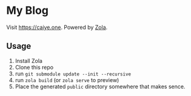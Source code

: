 # My Blog

Visit <https://caiye.one>.
Powered by [Zola](https://www.getzola.org).

## Usage

1. Install Zola
2. Clone this repo
3. run `git submodule update --init --recursive`
4. run `zola build` (or `zola serve` to preview)
5. Place the generated `public` directory somewhere that makes sence.
